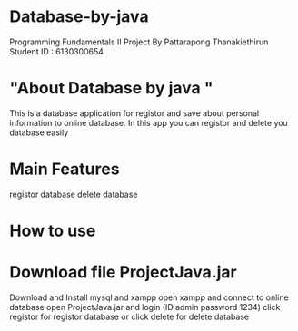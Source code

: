 # Database-by-java
Programming Fundamentals II Project By Pattarapong Thanakiethirun Student ID : 6130300654

# "About Database by java "
This is a database application for registor and save about personal information to online database.
In this app you can registor and delete you database easily 

# Main Features
registor database 
delete database

# How to use
# Download file ProjectJava.jar
Download and Install mysql and xampp
open xampp and connect to online database 
open  ProjectJava.jar and login (ID admin password 1234)
click registor for registor database or click delete for delete database
